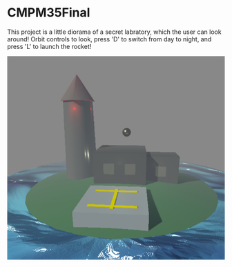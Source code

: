 # CMPM35Final

This project is a little diorama of a secret labratory, which the user can look around! Orbit controls to look, press 'D' to switch from day to night, and press 'L' to launch the rocket!

![Alt text](./capture.png "Day")
